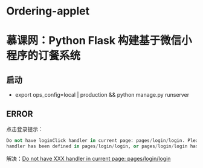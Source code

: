 # Ordering-applet
慕课网：Python Flask 构建基于微信小程序的订餐系统
==============================================
## 启动
* export ops_config=local | production && python manage.py runserver


## ERROR
点击登录提示：
```python
Do not have loginClick handler in current page: pages/login/login. Please make sure that loginClick \
handler has been defined in pages/login/login, or pages/login/login has been added into app.json
```

解决：[Do not have XXX handler in current page: pages/login/login](https://blog.csdn.net/qq_37568942/article/details/87937690)